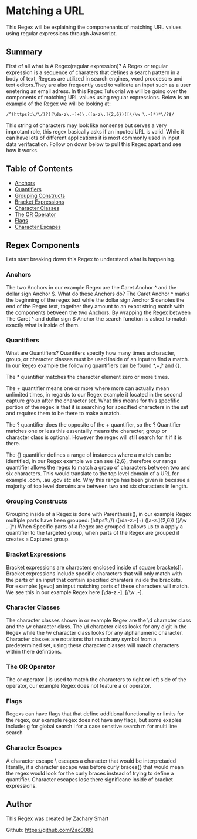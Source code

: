 # Matching a URL

This Regex will be explaining the componenants of matching URL values using regular expressions through Javascript.

## Summary
First of all what is A Regex(regular expression)? 
A Regex or regular expression is a sequence of charaters that defines a search pattern in a body of text, Regexs are utilized in search engines, word proccesors and text editors.They are also frequently used to validate an input such as a user enetering an email adress.
In this Regex Tutuorial we will be going over the components of matching URL values using regular expressions. Below is an example of the Regex we will be looking at:
```
/^(https?:\/\/)?([\da-z\.-]+)\.([a-z\.]{2,6})([\/\w \.-]*)*\/?$/
```
This string of characters may look like nonsense but serves a very improtant role, this regex basically asks if an inputed URL is valid. While it can have lots of different applications it is most commonly used in input data verifacation.
Follow on down below to pull this Regex apart and see how it works.

## Table of Contents

- [Anchors](#anchors)
- [Quantifiers](#quantifiers)
- [Grouping Constructs](#grouping-constructs)
- [Bracket Expressions](#bracket-expressions)
- [Character Classes](#character-classes)
- [The OR Operator](#the-or-operator)
- [Flags](#flags)
- [Character Escapes](#character-escapes)

## Regex Components
Lets start breaking down this Regex to understand what is happening.

### Anchors
The two Anchors in our example Regex are the Caret Anchor ^ and the dollar sign Anchor $.
What do these Anchors do?
The Caret Anchor ^ marks the beginning of the regex text while the dollar sign Anchor $ denotes the end of the Regex text, together they amount to an exact string match with the components between the two Anchors.
By wrapping the Regex between The Caret ^ and dollar sign $ Anchor the search function is asked to match exactly what is inside of them.

### Quantifiers
What are Quantifiers?
Quantifers specify how many times a character, group, or character classes must be used inside of an input to find a match.
In our Regex example the following quantifiers can be found *,+,? and {}.

The * quantifier matches the character element zero or more times.

The + quantifier means one or more where more can actually mean unlimited times, in regards to our Regex example it located in the second capture group  after the character set. What this means for this specfific portion of the regex is that it is searching for specified characters in the set and requires them to be there to make a match.

The ? quantifier does the opposite of the + quantifier, so the ? Quantifier matches one or less this essentailly means the character, group or character class is optional. However the regex will still search for it if it is there.

The {} quantifier defines a range of instances where a match can be identified, in our Regex example we can see {2,6}, therefore our range quantifier allows the regex to match a group of characters between two and six characters.
This would translate to the top level domain of a URL for example .com, .au .gov etc etc. Why this range has been given is becasue a majority of top level domains are between two and six characters in length.

### Grouping Constructs
Grouping inside of a Regex is done with Parenthesis(), in our example Regex multiple parts have been grouped:
(https?:\/\/)
([\da-z\.-]+)
([a-z\.]{2,6})
([\/\w \.-]*)
When Specific parts of a Regex are grouped it allows us to a apply a quantifier to the targeted group, when parts of the Regex are grouped it creates a Captured group.

### Bracket Expressions
Bracket expressions are characters enclosed inside of square brackets[].
Bracket expressions include specific characters that will only match with the parts of an input that contain specified charaters inside the brackets.
For example:
[gevq] an input matching parts of these characters will match.
We see this in our example Regex here [\da-z\.-], [\/\w \.-].

### Character Classes
The character classes shown in or example Regex are the \d character class and the \w character class.
The \d character class looks for any digit in the Regex while the \w character class looks for any alphanumeric character.
Character classes are notations that match any symbol from a predetermined set, using these character classes will match characters within there defintions.

### The OR Operator
The or operator | is used to match the characters to right or left side of the operator, our example Regex does not feature a or operator.

### Flags
Regexs can have flags that that define additional functionality or limits for the regex, our example regex does not have any flags, but some exaples include:
g for global search
i for a case senstive search
m for multi line search

### Character Escapes
A character escape \ escapes a character that would be interpretaded literally, if a character escape was before curly braces{} that would mean the regex would look for the curly braces instead of trying to define a quantifier. Character escapes lose there significane inside of bracket expressions.

## Author

This Regex was created by Zachary Smart

Github: https://github.com/Zac0088